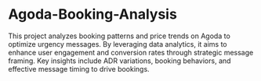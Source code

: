 # Agoda-Booking-Analysis
This project analyzes booking patterns and price trends on Agoda to optimize urgency messages. By leveraging data analytics, it aims to enhance user engagement and conversion rates through strategic message framing. Key insights include ADR variations, booking behaviors, and effective message timing to drive bookings.

